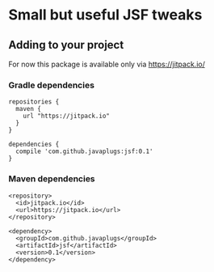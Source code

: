 # Small but useful JSF tweaks

## Adding to your project

For now this package is available only via https://jitpack.io/

### Gradle dependencies
```
repositories {
  maven {
    url "https://jitpack.io"
  }
}

dependencies {
  compile 'com.github.javaplugs:jsf:0.1'
}
```

### Maven dependencies
```
<repository>
  <id>jitpack.io</id>
  <url>https://jitpack.io</url>
</repository>

<dependency>
  <groupId>com.github.javaplugs</groupId>
  <artifactId>jsf</artifactId>
  <version>0.1</version>
</dependency>
```
